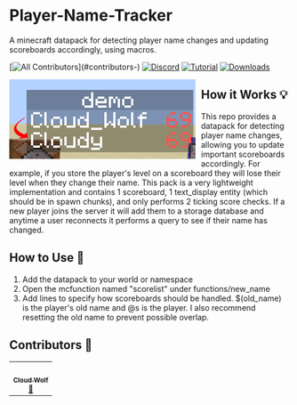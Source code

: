 # Player-Name-Tracker
A minecraft datapack for detecting player name changes and updating scoreboards accordingly, using macros.
<!-- ALL-CONTRIBUTORS-BADGE:START - Do not remove or modify this section -->
[![All Contributors](https://img.shields.io/badge/all_contributors-1-orange.svg?)](#contributors-)
[![Discord](https://img.shields.io/badge/Discord-⛓-blue.svg)](https://discord.gg/5wkd8F45bR)
[![Tutorial](https://img.shields.io/badge/Tutorial-▶-red.svg)](https://www.youtube.com/watch?v=6iwiIez8VlA)
[![Downloads](https://img.shields.io/github/downloads/CloudWolfYT/MC-Slowcasting/total.svg)](https://github.com/CloudWolfYT/MC-Slowcasting/releases)
<!-- ALL-CONTRIBUTORS-BADGE:END -->
<img src="images/social.png"
     alt="Social Image"
     style="float: left; margin-right: 10px;" />

## How it Works 💡
<!-- prettier-ignore-start -->
<!-- markdownlint-disable -->
This repo provides a datapack for detecting player name changes, allowing you to update important scoreboards accordingly. For example, if you store the player's level on a scoreboard they will lose their level when they change their name. This pack is a very lightweight implementation and contains 1 scoreboard, 1 text_display entity (which should be in spawn chunks), and only performs 2 ticking score checks. If a new player joins the server it will add them to a storage database and anytime a user reconnects it performs a query to see if their name has changed.
<!-- markdownlint-enable -->
<!-- prettier-ignore-end -->

## How to Use 📝
<!-- prettier-ignore-start -->
<!-- markdownlint-disable -->

1. Add the datapack to your world or namespace
2. Open the mcfunction named "scorelist" under functions/new_name
3. Add lines to specify how scoreboards should be handled. $(old_name) is the player's old name and @s is the player. I also recommend resetting the old name to prevent possible overlap.

<!-- markdownlint-enable -->
<!-- prettier-ignore-end -->

## Contributors 🧱
<!-- prettier-ignore-start -->
<!-- markdownlint-disable -->
<table>
  <tr>
    <td align="center"><a href="https://github.com/CloudWolfYT"><img src="https://avatars.githubusercontent.com/u/64243799?v=4" width="100px;" alt=""/><br /><sub><b>Cloud Wolf</b></sub></a><br /><a href="#" title="Project Creator">🔨</a></td>
  </tr>
</table>

<!-- markdownlint-enable -->
<!-- prettier-ignore-end -->
